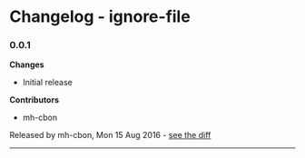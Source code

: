 # Changelog - ignore-file

### 0.0.1

__Changes__

- Initial release

__Contributors__

- mh-cbon

Released by mh-cbon, Mon 15 Aug 2016 -
[see the diff](https://github.com/mh-cbon/ignore-file/compare/1470e40a5ee2aa18795794dc03d0c31dd47bc7bf...0.0.1#diff)
______________


